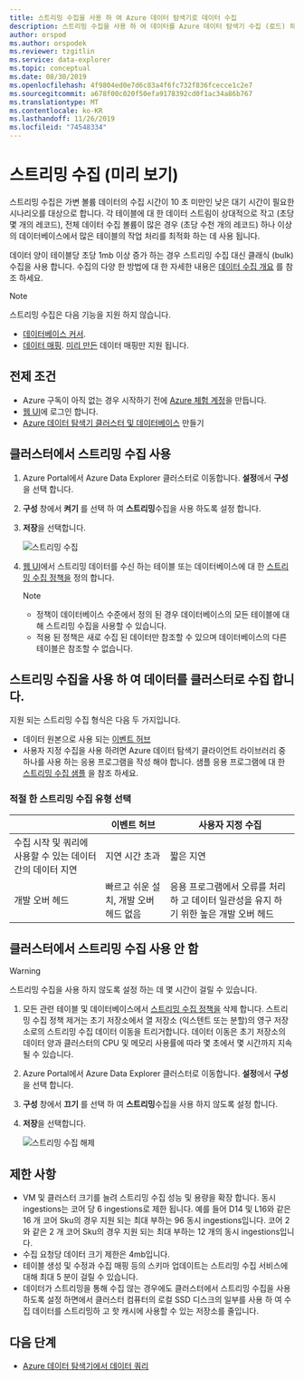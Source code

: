 ```yaml
---
title: 스트리밍 수집을 사용 하 여 Azure 데이터 탐색기로 데이터 수집
description: 스트리밍 수집을 사용 하 여 데이터를 Azure 데이터 탐색기 수집 (로드) 하는 방법에 대해 알아봅니다.
author: orspod
ms.author: orspodek
ms.reviewer: tzgitlin
ms.service: data-explorer
ms.topic: conceptual
ms.date: 08/30/2019
ms.openlocfilehash: 4f9804ed0e7d6c83a4f6fc732f836fcecce1c2e7
ms.sourcegitcommit: a678f00c020f50efa9178392cd0f1ac34a86b767
ms.translationtype: MT
ms.contentlocale: ko-KR
ms.lasthandoff: 11/26/2019
ms.locfileid: "74548334"
---
```

# <a name="streaming-ingestion-preview"></a>스트리밍 수집 (미리 보기)

스트리밍 수집은 가변 볼륨 데이터의 수집 시간이 10 초 미만인 낮은 대기 시간이 필요한 시나리오를 대상으로 합니다. 각 테이블에 대 한 데이터 스트림이 상대적으로 작고 (초당 몇 개의 레코드), 전체 데이터 수집 볼륨이 많은 경우 (초당 수천 개의 레코드) 하나 이상의 데이터베이스에서 많은 테이블의 작업 처리를 최적화 하는 데 사용 됩니다.

데이터 양이 테이블당 초당 1mb 이상 증가 하는 경우 스트리밍 수집 대신 클래식 (bulk) 수집을 사용 합니다. 수집의 다양 한 방법에 대 한 자세한 내용은 [데이터 수집 개요](/azure/data-explorer/ingest-data-overview) 를 참조 하세요.

> [!NOTE]
> 스트리밍 수집은 다음 기능을 지원 하지 않습니다.
> * [데이터베이스 커서](/azure/kusto/management/databasecursor).
> * [데이터 매핑](/azure/kusto/management/mappings). [미리 만든](/azure/kusto/management/tables#create-ingestion-mapping) 데이터 매핑만 지원 됩니다. 

## <a name="prerequisites"></a>전제 조건

* Azure 구독이 아직 없는 경우 시작하기 전에 [Azure 체험 계정](https://azure.microsoft.com/free/)을 만듭니다.
* [웹 UI](https://dataexplorer.azure.com/)에 로그인 합니다.
* [Azure 데이터 탐색기 클러스터 및 데이터베이스](create-cluster-database-portal.md) 만들기

## <a name="enable-streaming-ingestion-on-your-cluster"></a>클러스터에서 스트리밍 수집 사용

1. Azure Portal에서 Azure Data Explorer 클러스터로 이동합니다. **설정**에서 **구성**을 선택 합니다. 
1. **구성** 창에서 **켜기** 를 선택 하 여 **스트리밍**수집을 사용 하도록 설정 합니다.
1. **저장**을 선택합니다.
 
    ![스트리밍 수집](media/ingest-data-streaming/streaming-ingestion-on.png)
 
1. [웹 UI](https://dataexplorer.azure.com/)에서 스트리밍 데이터를 수신 하는 테이블 또는 데이터베이스에 대 한 [스트리밍 수집 정책을](/azure/kusto/concepts/streamingingestionpolicy) 정의 합니다. 

    > [!NOTE]
    > * 정책이 데이터베이스 수준에서 정의 된 경우 데이터베이스의 모든 테이블에 대해 스트리밍 수집을 사용할 수 있습니다.
    > * 적용 된 정책은 새로 수집 된 데이터만 참조할 수 있으며 데이터베이스의 다른 테이블은 참조할 수 없습니다.

## <a name="use-streaming-ingestion-to-ingest-data-to-your-cluster"></a>스트리밍 수집을 사용 하 여 데이터를 클러스터로 수집 합니다.

지원 되는 스트리밍 수집 형식은 다음 두 가지입니다.

* 데이터 원본으로 사용 되는 [이벤트 허브](/azure/data-explorer/ingest-data-event-hub)
* 사용자 지정 수집을 사용 하려면 Azure 데이터 탐색기 클라이언트 라이브러리 중 하나를 사용 하는 응용 프로그램을 작성 해야 합니다. 샘플 응용 프로그램에 대 한 [스트리밍 수집 샘플](https://github.com/Azure/azure-kusto-samples-dotnet/tree/master/client/StreamingIngestionSample) 을 참조 하세요.

### <a name="choose-the-appropriate-streaming-ingestion-type"></a>적절 한 스트리밍 수집 유형 선택

|   |이벤트 허브  |사용자 지정 수집  |
|---------|---------|---------|
|수집 시작 및 쿼리에 사용할 수 있는 데이터 간의 데이터 지연   |    지연 시간 초과     |   짧은 지연      |
|개발 오버 헤드    |   빠르고 쉬운 설치, 개발 오버 헤드 없음    |   응용 프로그램에서 오류를 처리 하 고 데이터 일관성을 유지 하기 위한 높은 개발 오버 헤드     |

## <a name="disable-streaming-ingestion-on-your-cluster"></a>클러스터에서 스트리밍 수집 사용 안 함

> [!WARNING]
> 스트리밍 수집을 사용 하지 않도록 설정 하는 데 몇 시간이 걸릴 수 있습니다.

1. 모든 관련 테이블 및 데이터베이스에서 [스트리밍 수집 정책을](/azure/kusto/concepts/streamingingestionpolicy) 삭제 합니다. 스트리밍 수집 정책 제거는 초기 저장소에서 열 저장소 (익스텐트 또는 분할)의 영구 저장소로의 스트리밍 수집 데이터 이동을 트리거합니다. 데이터 이동은 초기 저장소의 데이터 양과 클러스터의 CPU 및 메모리 사용률에 따라 몇 초에서 몇 시간까지 지속 될 수 있습니다.
1. Azure Portal에서 Azure Data Explorer 클러스터로 이동합니다. **설정**에서 **구성**을 선택 합니다. 
1. **구성** 창에서 **끄기** 를 선택 하 여 **스트리밍**수집을 사용 하지 않도록 설정 합니다.
1. **저장**을 선택합니다.

    ![스트리밍 수집 해제](media/ingest-data-streaming/streaming-ingestion-off.png)

## <a name="limitations"></a>제한 사항

* VM 및 클러스터 크기를 늘려 스트리밍 수집 성능 및 용량을 확장 합니다. 동시 ingestions는 코어 당 6 ingestions로 제한 됩니다. 예를 들어 D14 및 L16와 같은 16 개 코어 Sku의 경우 지원 되는 최대 부하는 96 동시 ingestions입니다. 코어 2와 같은 2 개 코어 Sku의 경우 지원 되는 최대 부하는 12 개의 동시 ingestions입니다.
* 수집 요청당 데이터 크기 제한은 4mb입니다.
* 테이블 생성 및 수정과 수집 매핑 등의 스키마 업데이트는 스트리밍 수집 서비스에 대해 최대 5 분이 걸릴 수 있습니다.
* 데이터가 스트리밍을 통해 수집 않는 경우에도 클러스터에서 스트리밍 수집을 사용 하도록 설정 하면에서 클러스터 컴퓨터의 로컬 SSD 디스크의 일부를 사용 하 여 수집 데이터를 스트리밍하 고 핫 캐시에 사용할 수 있는 저장소를 줄입니다.

## <a name="next-steps"></a>다음 단계

* [Azure 데이터 탐색기에서 데이터 쿼리](web-query-data.md)
